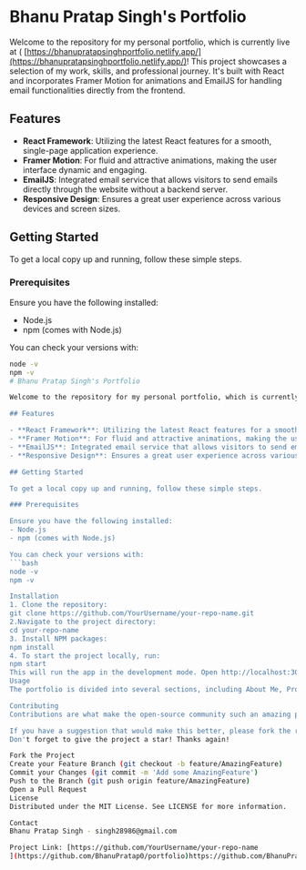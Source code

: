# Bhanu Pratap Singh's Portfolio

Welcome to the repository for my personal portfolio, which is currently live at ( [https://bhanupratapsinghportfolio.netlify.app/](https://bhanupratapsinghportfolio.netlify.app/)! This project showcases a selection of my work, skills, and professional journey. It's built with React and incorporates Framer Motion for animations and EmailJS for handling email functionalities directly from the frontend.

## Features

- **React Framework**: Utilizing the latest React features for a smooth, single-page application experience.
- **Framer Motion**: For fluid and attractive animations, making the user interface dynamic and engaging.
- **EmailJS**: Integrated email service that allows visitors to send emails directly through the website without a backend server.
- **Responsive Design**: Ensures a great user experience across various devices and screen sizes.

## Getting Started

To get a local copy up and running, follow these simple steps.

### Prerequisites

Ensure you have the following installed:
- Node.js
- npm (comes with Node.js)

You can check your versions with:
```bash
node -v
npm -v
# Bhanu Pratap Singh's Portfolio

Welcome to the repository for my personal portfolio, which is currently live at [https://bhanupratapsinghportfolio.netlify.app/](https://bhanupratapsinghportfolio.netlify.app/)! This project showcases a selection of my work, skills, and professional journey. It's built with React and incorporates Framer Motion for animations and EmailJS for handling email functionalities directly from the frontend.

## Features

- **React Framework**: Utilizing the latest React features for a smooth, single-page application experience.
- **Framer Motion**: For fluid and attractive animations, making the user interface dynamic and engaging.
- **EmailJS**: Integrated email service that allows visitors to send emails directly through the website without a backend server.
- **Responsive Design**: Ensures a great user experience across various devices and screen sizes.

## Getting Started

To get a local copy up and running, follow these simple steps.

### Prerequisites

Ensure you have the following installed:
- Node.js
- npm (comes with Node.js)

You can check your versions with:
```bash
node -v
npm -v

Installation
1. Clone the repository:
git clone https://github.com/YourUsername/your-repo-name.git
2.Navigate to the project directory:
cd your-repo-name
3. Install NPM packages:
npm install
4. To start the project locally, run:
npm start
This will run the app in the development mode. Open http://localhost:3000 to view it in your browser.
Usage
The portfolio is divided into several sections, including About Me, Projects, Skills, and Contact. Visitors can use the navigation bar to jump to a specific section or simply scroll through the page.

Contributing
Contributions are what make the open-source community such an amazing place to learn, inspire, and create. Any contributions you make are greatly appreciated.

If you have a suggestion that would make this better, please fork the repo and create a pull request. You can also simply open an issue with the tag "enhancement".
Don't forget to give the project a star! Thanks again!

Fork the Project
Create your Feature Branch (git checkout -b feature/AmazingFeature)
Commit your Changes (git commit -m 'Add some AmazingFeature')
Push to the Branch (git push origin feature/AmazingFeature)
Open a Pull Request
License
Distributed under the MIT License. See LICENSE for more information.

Contact
Bhanu Pratap Singh - singh28986@gmail.com

Project Link: [https://github.com/YourUsername/your-repo-name
](https://github.com/BhanuPratap0/portfolio)https://github.com/BhanuPratap0/portfolio

